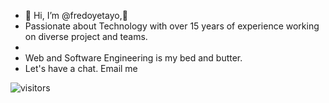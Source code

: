 - 👋 Hi, I’m @fredoyetayo,👋
- Passionate about Technology with over 15 years of experience working on diverse project and teams.
- 
- Web and Software Engineering is my bed and butter.
- Let's have a chat. Email me 

![visitors](https://visitor-badge.glitch.me/badge?page_id=fredoyetayo&left_color=black&right_color=white)

<!---
fredoyetayo/fredoyetayo is a ✨ special ✨ repository because its `README.md` (this file) appears on your GitHub profile.
You can click the Preview link to take a look at your changes.
--->
